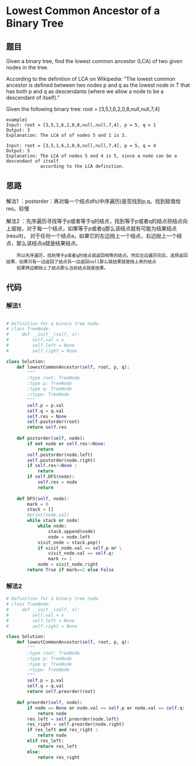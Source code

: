 # Lowest Common Ancestor of a Binary Tree    

## 题目

Given a binary tree, find the lowest common ancestor (LCA) of two given nodes in the tree.

According to the definition of LCA on Wikipedia: “The lowest common ancestor is defined between two nodes p and q as the lowest node in T that has both p and q as descendants (where we allow a node to be a descendant of itself).”

Given the following binary tree:  root = [3,5,1,6,2,0,8,null,null,7,4]

```
example1
Input: root = [3,5,1,6,2,0,8,null,null,7,4], p = 5, q = 1
Output: 3
Explanation: The LCA of of nodes 5 and 1 is 3.
```

```
Input: root = [3,5,1,6,2,0,8,null,null,7,4], p = 5, q = 4
Output: 5
Explanation: The LCA of nodes 5 and 4 is 5, since a node can be a descendant of itself
             according to the LCA definition.
```
## 思路

解法1 ：postorder：再对每一个结点dfs(中序遍历)是否找到p,q。找到赋值给res。较慢
  
解法2 ：先序遍历寻找等于p或者等于q的结点，找到等于p或者q的结点将结点向上层抛，对于每一个结点，如果等于p或者q那么该结点就有可能为结果结点(result)，
对于任何一个结点a，如果它的左边抛上一个结点，右边抛上一个结点，那么该结点a就是结果结点。

        所以先序遍历，找到等于p或者q的结点就返回相等的结点。然后左边遍历完后，选择返回结果，如果只有一边返回了结点另一边返回null那么就结果就是抛上来的结点
        如果两边都抛上了结点那么当前结点就是结果。

## 代码

### 解法1
```python

# Definition for a binary tree node.
# class TreeNode:
#     def __init__(self, x):
#         self.val = x
#         self.left = None
#         self.right = None

class Solution:
    def lowestCommonAncestor(self, root, p, q):
        """
        :type root: TreeNode
        :type p: TreeNode
        :type q: TreeNode
        :rtype: TreeNode
        """
        self.p = p.val
        self.q = q.val
        self.res = None
        self.postorder(root)
        return self.res
        
    def postorder(self, node):
        if not node or self.res!=None:
            return 
        self.postorder(node.left)
        self.postorder(node.right)
        if self.res!=None :
            return 
        if self.DFS(node):
            self.res = node
            return 
    
    def DFS(self, node):
        mark = 0
        stack = []
        #print(node.val)
        while stack or node:
            while node:
                stack.append(node)
                node = node.left
            visit_node = stack.pop()
            if visit_node.val == self.p or \
                visit_node.val == self.q:
                mark += 1
            node = visit_node.right
        return True if mark==2 else False

```

### 解法2

```python
# Definition for a binary tree node.
# class TreeNode:
#     def __init__(self, x):
#         self.val = x
#         self.left = None
#         self.right = None

class Solution:
    def lowestCommonAncestor(self, root, p, q):
        """
        :type root: TreeNode
        :type p: TreeNode
        :type q: TreeNode
        :rtype: TreeNode
        """
        self.p = p.val
        self.q = q.val
        return self.preorder(root)
        
    def preorder(self, node):
        if node == None or node.val == self.p or node.val == self.q:
            return node
        res_left = self.preorder(node.left)
        res_right = self.preorder(node.right)
        if res_left and res_right :
            return node
        elif res_left:
            return res_left
        else:
            return res_right
        
```
